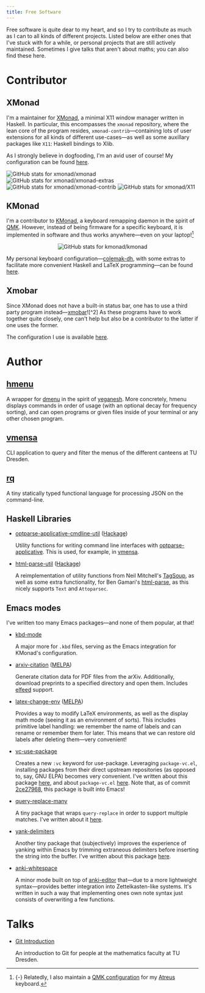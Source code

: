 ```yaml
---
title: Free Software
---
```


Free software is quite dear to my heart,
and so I try to contribute as much as I can to all kinds of different projects.
Listed below are either ones that I've stuck with for a while,
or personal projects that are still actively maintained.
Sometimes I give talks that aren't about maths;
you can also find these here.

# Contributor

## XMonad

I'm a maintainer for [XMonad], a minimal X11 window manager written in Haskell.
In particular, this encompasses the `xmonad` repository,
where the lean core of the program resides,
`xmonad-contrib`—containing lots of user extensions for all kinds of different use-cases—<!--
-->as well as some auxillary packages like `X11`: Haskell bindings to Xlib.

As I strongly believe in dogfooding, I'm an avid user of course!
My configuration can be found
[here](https://gitlab.com/slotThe/dotfiles/-/tree/master/xmonad).

<p></p>
<div class="fourgrid">
  <img src="https://github-readme-stats.vercel.app/api/pin/?username=xmonad&repo=xmonad&show_owner=true"
       alt="GitHub stats for xmonad/xmonad">
  <img src="https://github-readme-stats.vercel.app/api/pin/?username=xmonad&repo=xmonad-extras&show_owner=true"
       alt="GitHub stats for xmonad/xmonad-extras">
</div>
<div class="fourgrid">
  <img src="https://github-readme-stats.vercel.app/api/pin/?username=xmonad&repo=xmonad-contrib&show_owner=true"
       alt="GitHub stats for xmonad/xmonad-contrib">
  <img src="https://github-readme-stats.vercel.app/api/pin/?username=xmonad&repo=X11&show_owner=true"
       alt="GitHub stats for xmonad/X11">
</div>

## KMonad

I'm a contributor to [KMonad],
a keyboard remapping daemon in the spirit of [QMK].
However,
instead of being firmware for a specific keyboard,
it is implemented in software and thus works anywhere<!--
-->—even on your laptop![^1]

<p style="text-align:center;">
 <img class="pure-img" src="https://github-readme-stats.vercel.app/api/pin/?username=kmonad&repo=kmonad&show_owner=true"
      alt="GitHub stats for kmonad/kmonad">
</p>

My personal keyboard configuration—[colemak-dh],
with some extras to facilitate more convenient Haskell and LaTeX programming—can be found
[here](https://gitlab.com/slotThe/dotfiles/-/blob/master/kmonad/config.kbd).

## Xmobar

Since XMonad does not have a built-in status bar,
one has to use a third party program instead—[xmobar]![^2]
As these programs have to work together quite closely,
one can't help but also be a contributor to the latter if one uses the former.

The configuration I use is available
[here](https://gitlab.com/slotThe/dotfiles/-/blob/master/xmobar/xmobarrc.hs).

# Author

## [hmenu]

A wrapper for [dmenu] in the spirit of [yeganesh].
More concretely, hmenu displays commands in order of usage
(with an optional decay for frequency sorting),
and can open programs or given files inside of your terminal or any other chosen program.

## [vmensa]

CLI application to query and filter the menus of the different canteens at TU Dresden.

## [rq]

A tiny statically typed functional language for processing JSON on the command-line.

## Haskell Libraries

+ [optparse-applicative-cmdline-util] ([Hackage](https://hackage.haskell.org/package/optparse-applicative-cmdline-util))

  Utility functions for writing command line interfaces with [optparse-applicative].
  This is used, for example, in [vmensa].

+ [html-parse-util] ([Hackage](https://hackage.haskell.org/package/html-parse-util))

  A reimplementation of utility functions from Neil Mitchell's [TagSoup],
  as well as some extra functionality,
  for Ben Gamari's [html-parse],
  as this nicely supports `Text` and `Attoparsec`.

## Emacs modes

I've written too many Emacs packages—and none of them popular, at that!

+ [kbd-mode]

  A major more for `.kbd` files,
  serving as the Emacs integration for KMonad's configuration.

+ [arxiv-citation] ([MELPA](https://melpa.org/#/arxiv-citation))

  Generate citation data for PDF files from the arXiv.
  Additionally, download preprints to a specified directory and open them.
  Includes [elfeed] support.

+ [latex-change-env] ([MELPA](https://melpa.org/#/latex-change-env))

  Provides a way to modify LaTeX environments,
  as well as the display math mode (seeing it as an environment of sorts).
  This includes primitive label handling:
  we remember the name of labels and can rename or remember them for later.
  This means that we can restore old labels after deleting them—very convenient!

+ [vc-use-package]

  Creates a new `:vc` keyword for use-package.
  Leveraging `package-vc.el`,
  installing packages from their direct upstream repositories
  (as opposed to, say, GNU ELPA)
  becomes very convenient.
  I've written about this package [here][post:vc-use-package],
  and about `package-vc.el` [here][post:package-vc-install].
  Note that,
  as of commit [2ce27968][emacs:vc-keyword],
  this package is built into Emacs!

+ [query-replace-many]

  A tiny package that wraps `query-replace` in order to support multiple matches.
  I've written about it [here][post:query-replace-many].

+ [yank-delimiters]

  Another tiny package that (subjectively) improves the experience of
  yanking within Emacs by trimming extraneous delimiters before inserting the string into the buffer.
  I've written about this package [here][post:yanking].

+ [anki-whitespace]

  A minor mode built on top of [anki-editor] that—due to a more lightweight syntax—provides better integration into Zettelkasten-like systems.
  It's written in such a way that implementing ones own note syntax just consists of overwriting a few functions.

# Talks

+ [Git Introduction]

  An introduction to Git for people at the mathematics faculty at TU Dresden.

[Atreus]: https://tony-zorman.com/posts/atreus-review.html
[Git Introduction]: ./talks/git-introduction.html
[KMonad]: https://github.com/kmonad/kmonad
[QMK configuration]: https://github.com/slotThe/qmk_firmware/tree/keyboardio/atreus/slotThe/keyboards/keyboardio/atreus/keymaps/slotthe
[QMK]: https://qmk.fm/
[TagSoup]: https://hackage.haskell.org/package/tagsoup
[XMonad]: https://xmonad.org/
[anki-editor]: https://github.com/anki-editor/anki-editor
[anki-whitespace]: https://github.com/anki-editor/anki-whitespace
[arxiv-citation]: https://github.com/slotThe/arxiv-citation
[colemak-dh]: https://colemakmods.github.io/mod-dh/
[dmenu]: https://tools.suckless.org/dmenu/
[elfeed]: https://github.com/skeeto/elfeed
[emacs:vc-keyword]: https://git.savannah.gnu.org/cgit/emacs.git/commit/?id=2ce279680bf9c1964e98e2aa48a03d6675c386fe
[hmenu]: https://github.com/slotThe/hmenu
[html-parse-util]: https://github.com/slotThe/html-parse-util
[html-parse]: https://hackage.haskell.org/package/html-parse
[html:vc-use-package]: https://tony-zorman.com/posts/vc-use-package.html
[kbd-mode]: https://github.com/kmonad/kbd-mode
[latex-change-env]: https://github.com/slotThe/change-env
[optparse-applicative-cmdline-util]: https://github.com/slotThe/optparse-applicative-cmdline-util
[optparse-applicative]: https://hackage.haskell.org/package/optparse-applicative
[post:package-vc-install]: https://tony-zorman.com/posts/package-vc-install.html
[post:query-replace-many]: https://tony-zorman.com/posts/query-replace-many.html
[post:vc-use-package]: https://tony-zorman.com/posts/vc-use-package.html
[post:yanking]: https://tony-zorman.com/posts/yanking.html
[query-replace-many]: https://github.com/slotThe/query-replace-many
[rq]: https://github.com/slotThe/rq
[vc-use-package]: https://github.com/slotThe/vc-use-package
[vmensa]: https://github.com/slotThe/vmensa
[xmobar:#656]: https://codeberg.org/xmobar/xmobar/issues/656
[xmobar]: https://codeberg.org/xmobar/xmobar
[yank-delimiters]: https://github.com/slotThe/yank-delimiters
[yeganesh]: https://hackage.haskell.org/package/yeganesh

[^1]: {-} Relatedly, I also maintain a [QMK configuration] for my [Atreus] keyboard.
